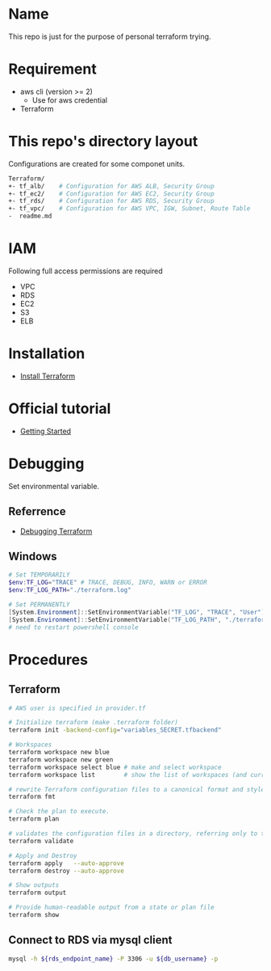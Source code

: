 # Name
This repo is just for the purpose of personal terraform trying.

# Requirement
- aws cli (version >= 2)
  - Use for aws credential
- Terraform

# This repo's directory layout
Configurations are created for some componet units.
```bash
Terraform/
+- tf_alb/    # Configuration for AWS ALB, Security Group
+- tf_ec2/    # Configuration for AWS EC2, Security Group
+- tf_rds/    # Configuration for AWS RDS, Security Group
+- tf_vpc/    # Configuration for AWS VPC, IGW, Subnet, Route Table
-  readme.md
```

# IAM
Following full access permissions are required
- VPC
- RDS
- EC2
- S3
- ELB

# Installation
- [Install Terraform](https://learn.hashicorp.com/terraform/getting-started/install.html )

# Official tutorial
- [Getting Started](https://learn.hashicorp.com/terraform/getting-started/intro)

# Debugging
Set environmental variable.

## Referrence
- [Debugging Terraform](https://www.terraform.io/docs/internals/debugging.html)

## Windows
```PowerShell
# Set TEMPORARILY
$env:TF_LOG="TRACE" # TRACE, DEBUG, INFO, WARN or ERROR
$env:TF_LOG_PATH="./terraform.log"

# Set PERMANENTLY
[System.Environment]::SetEnvironmentVariable("TF_LOG", "TRACE", "User")
[System.Environment]::SetEnvironmentVariable("TF_LOG_PATH", "./terraform.log", "User")
# need to restart powershell console
```

# Procedures
## Terraform
```bash
# AWS user is specified in provider.tf

# Initialize terraform (make .terraform folder)
terraform init -backend-config="variables_SECRET.tfbackend"

# Workspaces
terraform workspace new blue
terraform workspace new green
terraform workspace select blue # make and select workspace
terraform workspace list        # show the list of workspaces (and current workspaces)

# rewrite Terraform configuration files to a canonical format and style.
terraform fmt

# Check the plan to execute.
terraform plan

# validates the configuration files in a directory, referring only to the configuration and not accessing any remote services such as remote state, provider APIs, etc
terraform validate

# Apply and Destroy
terraform apply   --auto-approve
terraform destroy --auto-approve

# Show outputs
terraform output

# Provide human-readable output from a state or plan file
terraform show
```

## Connect to RDS via mysql client
```bash
mysql -h ${rds_endpoint_name} -P 3306 -u ${db_username} -p
```